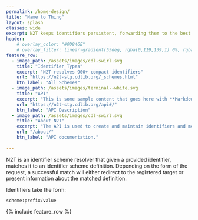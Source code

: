 ```yaml
---
permalink: /home-design/
title: "Name to Thing"
layout: splash
classes: wide
excerpt: N2T keeps identifiers persistent, forwarding them to the best known web addresses.
header:
    # overlay_color: "#0D846E"
    # overlay_filter: linear-gradient(55deg, rgba(0,119,139,1) 0%, rgba(0,119,139,1) 33%, rgba(0,163,173,1) 100%)
feature_row:
  - image_path: /assets/images/cdl-swirl.svg
    title: "Identifier Types"
    excerpt: "N2T resolves 900+ compact identifiers"
    url: "https://n2t-stg.cdlib.org/_schemes.html"
    btn_label: "All Schemes"
  - image_path: /assets/images/terminal--white.svg
    title: "API"
    excerpt: "This is some sample content that goes here with **Markdown** formatting."
    url: "https://n2t-stg.cdlib.org/api#/"
    btn_label: "API Description"
  - image_path: /assets/images/cdl-swirl.svg
    title: "About N2T"
    excerpt: "The API is used to create and maintain identifiers and metadata. "
    url: "/about/"
    btn_label: "API documentation."
    
---
```


N2T is an identifier scheme resolver that given a provided identifier, matches it to an identifier scheme definition. Depending on the form of the request, a successful match will either redirect to the registered target or present information about the matched definition.

Identifiers take the form:

```
scheme:prefix/value
```

{% include feature_row %}

